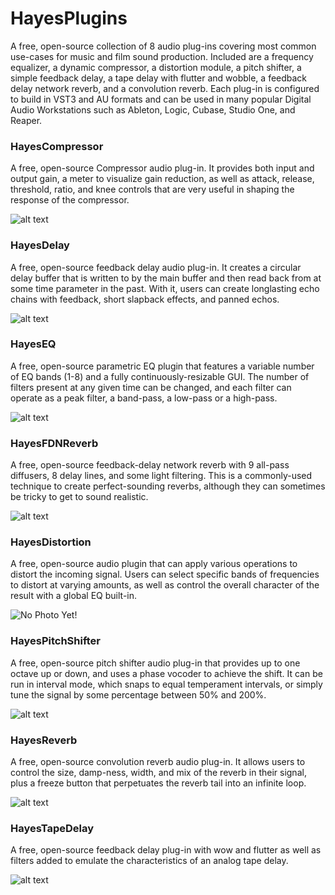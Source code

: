 # HayesPlugins

A free, open-source collection of 8 audio plug-ins covering most common use-cases for music and film sound production. Included are a frequency equalizer, a dynamic compressor, a distortion module, a pitch shifter, a simple feedback delay, a tape delay with flutter and wobble, a feedback delay network reverb, and a convolution reverb. Each plug-in is configured to build in VST3 and AU formats and can be used in many popular Digital Audio Workstations such as Ableton, Logic, Cubase, Studio One, and Reaper.

### HayesCompressor
A free, open-source Compressor audio plug-in.
It provides both input and output gain, a meter to visualize gain reduction, as well as attack, release, threshold, ratio, and knee controls that are very useful in shaping the response of the compressor.

![alt text](https://github.com/Emmet-Hayes/HayesCompressor/raw/master/Resources/Images/CompressorGUI.png)


### HayesDelay
A free, open-source feedback delay audio plug-in. 
It creates a circular delay buffer that is written to by the main buffer and then read back from at some time parameter in the past.
With it, users can create longlasting echo chains with feedback, short slapback effects, and panned echos.

![alt text](https://github.com/Emmet-Hayes/HayesDelay/raw/master/Resources/Images/DelayGUI.png)


### HayesEQ
A free, open-source parametric EQ plugin that features a variable number of EQ bands (1-8) and a fully continuously-resizable GUI.
The number of filters present at any given time can be changed, and each filter can operate as a peak filter, a band-pass, a low-pass or a high-pass.

![alt text](https://github.com/Emmet-Hayes/HayesEQ/raw/master/Resources/Images/2xscaleIIRFilterGUI.png)


### HayesFDNReverb
A free, open-source feedback-delay network reverb with 9 all-pass diffusers, 8 delay lines, and some light filtering.
This is a commonly-used technique to create perfect-sounding reverbs, although they can sometimes be tricky to get to sound realistic.

![alt text](https://github.com/Emmet-Hayes/HayesFDNReverb/raw/master/Resources/Images/FDNReverbGUI.png)


### HayesDistortion
A free, open-source audio plugin that can apply various operations to distort the incoming signal.
Users can select specific bands of frequencies to distort at varying amounts, as well as control the overall
character of the result with a global EQ built-in.

![No Photo Yet!](https://github.com/Emmet-Hayes/HayesDistortion/raw/master/Resources/Images/DistortionGUI.png)


### HayesPitchShifter
A free, open-source pitch shifter audio plug-in that provides up to one octave up or down, and uses a phase vocoder to achieve the shift. 
It can be run in interval mode, which snaps to equal temperament intervals, or simply tune the signal by some percentage between 50% and 200%.

![alt text](https://github.com/Emmet-Hayes/HayesPitchShifter/raw/master/Resources/Images/PitchShifterGUI.png)


### HayesReverb
A free, open-source convolution reverb audio plug-in.
It allows users to control the size, damp-ness, width, and mix of the reverb in their signal, plus a freeze button that perpetuates the 
reverb tail into an infinite loop.

![alt text](https://github.com/Emmet-Hayes/HayesReverb/raw/master/Resources/Images/ReverbGUI.png)


### HayesTapeDelay
A free, open-source feedback delay plug-in with wow and flutter as well as filters added to emulate the characteristics of an analog tape delay.

![alt text](https://github.com/Emmet-Hayes/HayesTapeDelay/raw/master/Resources/Images/TapeDelayGUI.png)
